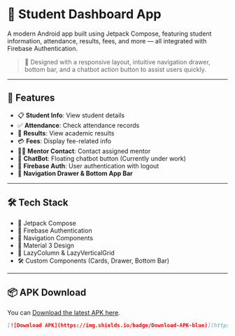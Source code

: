 # 📘 Student Dashboard App

A modern Android app built using Jetpack Compose, featuring student information, attendance, results, fees, and more — all integrated with Firebase Authentication. 

> 🎯 Designed with a responsive layout, intuitive navigation drawer, bottom bar, and a chatbot action button to assist users quickly.

---

## 🚀 Features

- 📋 **Student Info**: View student details
- ✅ **Attendance**: Check attendance records
- 🧮 **Results**: View academic results
- 💳 **Fees**: Display fee-related info
- 🧑‍🏫 **Mentor Contact**: Contact assigned mentor
- 💬 **ChatBot**: Floating chatbot button (Currently under work)
- 🔐 **Firebase Auth**: User authentication with logout
- 🧭 **Navigation Drawer & Bottom App Bar**

---

## 🛠 Tech Stack

- 🔧 Jetpack Compose
- 🔐 Firebase Authentication
- 🧭 Navigation Components
- 🎨 Material 3 Design
- 🧱 LazyColumn & LazyVerticalGrid
- 🛠 Custom Components (Cards, Drawer, Bottom Bar)

---

## 📦 APK Download

You can [Download the latest APK here](https://github.com/Ashu-sosuke/Student_Dashboard/releases/latest).

```markdown
[![Download APK](https://img.shields.io/badge/Download-APK-blue)](https://github.com/Ashu-sosuke/Student_Dashboard/releases/latest)
